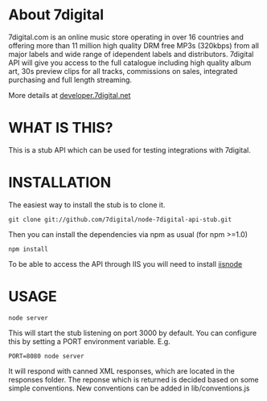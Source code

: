 About 7digital
==============

7digital.com is an online music store operating in over 16 countries and
offering more than 11 million high quality DRM free MP3s (320kbps) from all
major labels and wide range of idependent labels and distributors. 7digital API
will give you access to the full catalogue including high quality album art,
30s preview clips for all tracks, commissions on sales, integrated purchasing
and full length streaming. 

More details at [developer.7digital.net](http://developer.7digital.net/)

WHAT IS THIS?
=============

This is a stub API which can be used for testing integrations with 7digital.

INSTALLATION
============

The easiest way to install the stub is to clone it.

    git clone git://github.com/7digital/node-7digital-api-stub.git

Then you can install the dependencies via npm as usual (for npm >=1.0)

    npm install

To be able to access the API through IIS you will need to install [iisnode](https://github.com/tjanczuk/iisnode/blob/master/README.md)	
	
USAGE
=====

    node server

This will start the stub listening on port 3000 by default.  You can configure
this by setting a PORT environment variable.  E.g.

    PORT=8080 node server

It will respond with canned XML responses, which are located in the responses
folder. The reponse which is returned is decided based on some simple 
conventions.  New conventions can be added in lib/conventions.js
